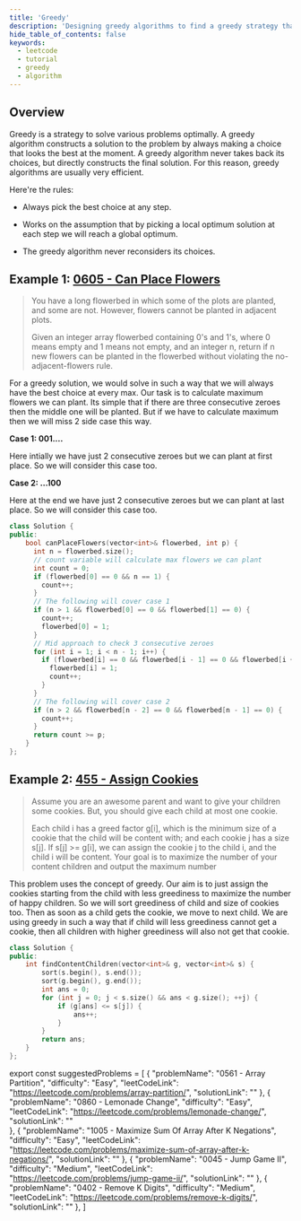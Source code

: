 ```yaml
---
title: 'Greedy'
description: 'Designing greedy algorithms to find a greedy strategy that produces an optimal solution to the problem'
hide_table_of_contents: false
keywords:
  - leetcode
  - tutorial
  - greedy
  - algorithm
---
```


<TutorialAuthors names="@abhishek-sultaniya"/>

## Overview

Greedy is a strategy to solve various problems optimally. A greedy algorithm constructs a solution to the problem by always making a choice that looks the best at the moment. A greedy algorithm never takes back its choices, but directly constructs the final solution. For this reason, greedy algorithms are usually very efficient.

Here're the rules:

- Always pick the best choice at any step.

- Works on the assumption that by picking a local optimum solution at each step we will reach a global optimum.

- The greedy algorithm never reconsiders its choices.

## Example 1: [0605 - Can Place Flowers](https://leetcode.com/problems/can-place-flowers/)


> You have a long flowerbed in which some of the plots are planted, and some are not. However, flowers cannot be planted in adjacent plots.
>
> Given an integer array flowerbed containing 0's and 1's, where 0 means empty and 1 means not empty, and an integer n, return if n new flowers can be planted in the flowerbed without violating the no-adjacent-flowers rule.

For a greedy solution, we would solve in such a way that we will always have the best choice at every max. Our task is to calculate maximum flowers we can plant. Its simple that if there are three consecutive zeroes then the middle one will be planted. But if we have to calculate maximum then we will miss 2 side case this way.

**Case 1: 001....**

Here intially we have just 2 consecutive zeroes but we can plant at first place. So we will consider this case too.

**Case 2: ...100**

Here at the end we have just 2 consecutive zeroes but we can plant at last place. So we will consider this case too.

<Tabs>
<TabItem value="cpp" label="C++">
<SolutionAuthor name="@abhishek-sultaniya"/>

```cpp
class Solution {
public:
	bool canPlaceFlowers(vector<int>& flowerbed, int p) {
      int n = flowerbed.size();
      // count variable will calculate max flowers we can plant
      int count = 0;
      if (flowerbed[0] == 0 && n == 1) {
        count++;
      }
      // The following will cover case 1
      if (n > 1 && flowerbed[0] == 0 && flowerbed[1] == 0) {
        count++;
        flowerbed[0] = 1;
      }
      // Mid approach to check 3 consecutive zeroes
      for (int i = 1; i < n - 1; i++) {
        if (flowerbed[i] == 0 && flowerbed[i - 1] == 0 && flowerbed[i + 1] == 0) {
          flowerbed[i] = 1;
          count++;
        }
      }
      // The following will cover case 2
      if (n > 2 && flowerbed[n - 2] == 0 && flowerbed[n - 1] == 0) {
        count++;
      }
      return count >= p;
	}
};
```
</TabItem>
</Tabs>

## Example 2: [455 - Assign Cookies](https://leetcode.com/problems/assign-cookies/)


> Assume you are an awesome parent and want to give your children some cookies. But, you should give each child at most one cookie.
>
> Each child i has a greed factor g[i], which is the minimum size of a cookie that the child will be content with; and each cookie j has a size s[j]. If s[j] >= g[i], we can assign the cookie j to the child i, and the child i will be content. Your goal is to maximize the number of your content children and output the maximum number

This problem uses the concept of greedy. Our aim is to just assign the cookies starting from the child with less greediness to maximize the number of happy children. So we will sort greediness of child and size of cookies too. Then as soon as a child gets the cookie, we move to next child. We are using greedy in such a way that if child will less greediness cannot get a cookie, then all children with higher greediness will also not get that cookie.

<Tabs>
<TabItem value="cpp" label="C++">
<SolutionAuthor name="@abhishek-sultaniya"/>

```cpp
class Solution {
public:
	int findContentChildren(vector<int>& g, vector<int>& s) {
		sort(s.begin(), s.end());
		sort(g.begin(), g.end());
		int ans = 0;
		for (int j = 0; j < s.size() && ans < g.size(); ++j) {
			if (g[ans] <= s[j]) {
				ans++;
			}
		}
		return ans;
	}
};
```
</TabItem>
</Tabs>

export const suggestedProblems = [
  {
    "problemName": "0561 - Array Partition",
    "difficulty": "Easy",
    "leetCodeLink": "https://leetcode.com/problems/array-partition/",
    "solutionLink": ""
  },
  {
    "problemName": "0860 - Lemonade Change",
    "difficulty": "Easy",
    "leetCodeLink": "https://leetcode.com/problems/lemonade-change/",
    "solutionLink": ""  
  },
  {
    "problemName": "1005 - Maximize Sum Of Array After K Negations",
    "difficulty": "Easy",
    "leetCodeLink": "https://leetcode.com/problems/maximize-sum-of-array-after-k-negations/",
    "solutionLink": ""
  },
  {
    "problemName": "0045 - Jump Game II",
    "difficulty": "Medium",
    "leetCodeLink": "https://leetcode.com/problems/jump-game-ii/",
    "solutionLink": ""
  },
  {
    "problemName": "0402 - Remove K Digits",
    "difficulty": "Medium",
    "leetCodeLink": "https://leetcode.com/problems/remove-k-digits/",
    "solutionLink": ""
  },
]

<Table title="Suggested Problems" data={suggestedProblems} />
